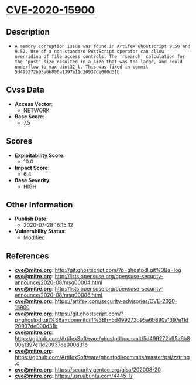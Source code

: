 
# [CVE-2020-15900](https://cve.mitre.org/cgi-bin/cvename.cgi?name=CVE-2020-15900)

## Description

- `A memory corruption issue was found in Artifex Ghostscript 9.50 and 9.52. Use of a non-standard PostScript operator can allow overriding of file access controls. The 'rsearch' calculation for the 'post' size resulted in a size that was too large, and could underflow to max uint32_t. This was fixed in commit 5d499272b95a6b890a1397e11d20937de000d31b.`

## Cvss Data

- **Access Vector**:
  - NETWORK
- **Base Score**:
  - 7.5

## Scores

- **Exploitability Score**:
  - 10.0
- **Impact Score**:
  - 6.4
- **Base Severity**:
  - HIGH

## Other Information

- **Publish Date**:
  - 2020-07-28 16:15:12
- **Vulnerability Status**:
  - Modified

## References

- **cve@mitre.org**: http://git.ghostscript.com/?p=ghostpdl.git%3Ba=log
- **cve@mitre.org**: http://lists.opensuse.org/opensuse-security-announce/2020-08/msg00004.html
- **cve@mitre.org**: http://lists.opensuse.org/opensuse-security-announce/2020-08/msg00006.html
- **cve@mitre.org**: https://artifex.com/security-advisories/CVE-2020-15900
- **cve@mitre.org**: https://git.ghostscript.com/?p=ghostpdl.git%3Ba=commitdiff%3Bh=5d499272b95a6b890a1397e11d20937de000d31b
- **cve@mitre.org**: https://github.com/ArtifexSoftware/ghostpdl/commit/5d499272b95a6b890a1397e11d20937de000d31b
- **cve@mitre.org**: https://github.com/ArtifexSoftware/ghostpdl/commits/master/psi/zstring.c
- **cve@mitre.org**: https://security.gentoo.org/glsa/202008-20
- **cve@mitre.org**: https://usn.ubuntu.com/4445-1/
